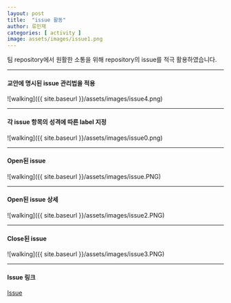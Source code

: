 ```yaml
---
layout: post
title:  "issue 활동"
author: 류민재
categories: [ activity ]
image: assets/images/issue1.png
---
```

팀 repository에서 원활한 소통을 위해
repository의 issue를 적극 활용하였습니다.

***

#### 교안에 명시된 issue 관리법을 적용
![walking]({{ site.baseurl }}/assets/images/issue4.png)

***

#### 각 issue 항목의 성격에 따른 label 지정
![walking]({{ site.baseurl }}/assets/images/issue0.png)

***

#### Open된 issue
![walking]({{ site.baseurl }}/assets/images/issue.PNG)

***

#### Open된 issue 상세
![walking]({{ site.baseurl }}/assets/images/issue2.PNG)

***

#### Close된 issue
![walking]({{ site.baseurl }}/assets/images/issue3.PNG)

***

#### Issue 링크
[Issue](https://github.com/18-2-SKKU-OSS/2018-2-OSS-L1/issues)